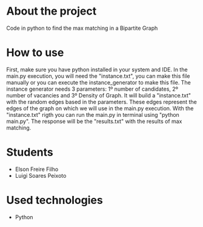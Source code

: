  # About the project 
 Code in python to find the max matching in a Bipartite Graph

# How to use  
 First, make sure you have python installed in your system and IDE. 
 In the main.py execution, you will need the "instance.txt", you can make this file manually or you can execute the instance_generator to make this file. 
 The instance generator needs 3 parameters: 1º number of candidates, 2º number of vacancies and 3º Density of Graph. It will build a "instance.txt" with the random edges based in the parameters. 
 These edges represent the edges of the graph on which we will use in the main.py execution. With the "instance.txt" rigth you can run the main.py in terminal using "python main.py". 
 The response will be the "results.txt" with the results of max matching.

# Students
 - Elson Freire Filho
 - Luigi Soares Peixoto

# Used technologies
 - Python
